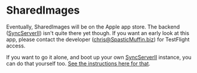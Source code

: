 # SharedImages

Eventually, SharedImages will be on the Apple app store. The backend ([SyncServerII](https://github.com/crspybits/SyncServerII/)) isn't quite there yet though. If you want an early look at this app, please contact the developer (chris@SpasticMuffin.biz) for TestFlight access.

If you want to go it alone, and boot up your own [SyncServerII](https://github.com/crspybits/SyncServerII/) instance, you can do that yourself too. [See the instructions here for that](https://crspybits.github.io/SyncServerII/).

